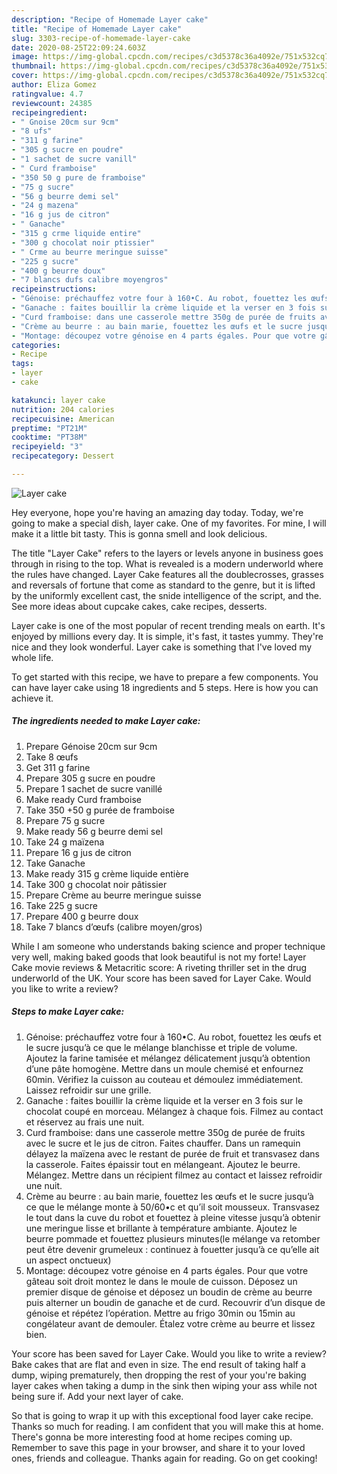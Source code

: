```yaml
---
description: "Recipe of Homemade Layer cake"
title: "Recipe of Homemade Layer cake"
slug: 3303-recipe-of-homemade-layer-cake
date: 2020-08-25T22:09:24.603Z
image: https://img-global.cpcdn.com/recipes/c3d5378c36a4092e/751x532cq70/layer-cake-photo-principale-de-la-recette.jpg
thumbnail: https://img-global.cpcdn.com/recipes/c3d5378c36a4092e/751x532cq70/layer-cake-photo-principale-de-la-recette.jpg
cover: https://img-global.cpcdn.com/recipes/c3d5378c36a4092e/751x532cq70/layer-cake-photo-principale-de-la-recette.jpg
author: Eliza Gomez
ratingvalue: 4.7
reviewcount: 24385
recipeingredient:
- " Gnoise 20cm sur 9cm"
- "8 ufs"
- "311 g farine"
- "305 g sucre en poudre"
- "1 sachet de sucre vanill"
- " Curd framboise"
- "350 50 g pure de framboise"
- "75 g sucre"
- "56 g beurre demi sel"
- "24 g mazena"
- "16 g jus de citron"
- " Ganache"
- "315 g crme liquide entire"
- "300 g chocolat noir ptissier"
- " Crme au beurre meringue suisse"
- "225 g sucre"
- "400 g beurre doux"
- "7 blancs dufs calibre moyengros"
recipeinstructions:
- "Génoise: préchauffez votre four à 160•C. Au robot, fouettez les œufs et le sucre jusqu’à ce que le mélange blanchisse et triple de volume. Ajoutez la farine tamisée et mélangez délicatement jusqu’à obtention d’une pâte homogène. Mettre dans un moule chemisé et enfournez 60min. Vérifiez la cuisson au couteau et démoulez immédiatement. Laissez refroidir sur une grille."
- "Ganache : faites bouillir la crème liquide et la verser en 3 fois sur le chocolat coupé en morceau. Mélangez à chaque fois. Filmez au contact et réservez au frais une nuit."
- "Curd framboise: dans une casserole mettre 350g de purée de fruits avec le sucre et le jus de citron. Faites chauffer. Dans un ramequin délayez la maïzena avec le restant de purée de fruit et transvasez dans la casserole. Faites épaissir tout en mélangeant. Ajoutez le beurre. Mélangez. Mettre dans un récipient filmez au contact et laissez refroidir une nuit."
- "Crème au beurre : au bain marie, fouettez les œufs et le sucre jusqu’à ce que le mélange monte à 50/60•c et qu’il soit mousseux. Transvasez le tout dans la cuve du robot et fouettez à pleine vitesse jusqu’à obtenir une meringue lisse et brillante à température ambiante. Ajoutez le beurre pommade et fouettez plusieurs minutes(le mélange va retomber peut être devenir grumeleux : continuez à fouetter jusqu’à ce qu’elle ait un aspect onctueux)"
- "Montage: découpez votre génoise en 4 parts égales. Pour que votre gâteau soit droit montez le dans le moule de cuisson. Déposez un premier disque de génoise et déposez un boudin de crème au beurre puis alterner un boudin de ganache et de curd. Recouvrir d’un disque de génoise et répétez l’opération. Mettre au frigo 30min ou 15min au congélateur avant de demouler. Étalez votre crème au beurre et lissez bien."
categories:
- Recipe
tags:
- layer
- cake

katakunci: layer cake 
nutrition: 204 calories
recipecuisine: American
preptime: "PT21M"
cooktime: "PT38M"
recipeyield: "3"
recipecategory: Dessert

---
```



![Layer cake](https://img-global.cpcdn.com/recipes/c3d5378c36a4092e/751x532cq70/layer-cake-photo-principale-de-la-recette.jpg)

Hey everyone, hope you're having an amazing day today. Today, we're going to make a special dish, layer cake. One of my favorites. For mine, I will make it a little bit tasty. This is gonna smell and look delicious.

The title &#34;Layer Cake&#34; refers to the layers or levels anyone in business goes through in rising to the top. What is revealed is a modern underworld where the rules have changed. Layer Cake features all the doublecrosses, grasses and reversals of fortune that come as standard to the genre, but it is lifted by the uniformly excellent cast, the snide intelligence of the script, and the. See more ideas about cupcake cakes, cake recipes, desserts.

Layer cake is one of the most popular of recent trending meals on earth. It's enjoyed by millions every day. It is simple, it's fast, it tastes yummy. They're nice and they look wonderful. Layer cake is something that I've loved my whole life.


To get started with this recipe, we have to prepare a few components. You can have layer cake using 18 ingredients and 5 steps. Here is how you can achieve it.

<!--inarticleads1-->

##### The ingredients needed to make Layer cake:

1. Prepare  Génoise 20cm sur 9cm
1. Take 8 œufs
1. Get 311 g farine
1. Prepare 305 g sucre en poudre
1. Prepare 1 sachet de sucre vanillé
1. Make ready  Curd framboise
1. Take 350 +50 g purée de framboise
1. Prepare 75 g sucre
1. Make ready 56 g beurre demi sel
1. Take 24 g maïzena
1. Prepare 16 g jus de citron
1. Take  Ganache
1. Make ready 315 g crème liquide entière
1. Take 300 g chocolat noir pâtissier
1. Prepare  Crème au beurre meringue suisse
1. Take 225 g sucre
1. Prepare 400 g beurre doux
1. Take 7 blancs d’œufs (calibre moyen/gros)


While I am someone who understands baking science and proper technique very well, making baked goods that look beautiful is not my forte! Layer Cake movie reviews &amp; Metacritic score: A riveting thriller set in the drug underworld of the UK. Your score has been saved for Layer Cake. Would you like to write a review? 

<!--inarticleads2-->

##### Steps to make Layer cake:

1. Génoise: préchauffez votre four à 160•C. Au robot, fouettez les œufs et le sucre jusqu’à ce que le mélange blanchisse et triple de volume. Ajoutez la farine tamisée et mélangez délicatement jusqu’à obtention d’une pâte homogène. Mettre dans un moule chemisé et enfournez 60min. Vérifiez la cuisson au couteau et démoulez immédiatement. Laissez refroidir sur une grille.
1. Ganache : faites bouillir la crème liquide et la verser en 3 fois sur le chocolat coupé en morceau. Mélangez à chaque fois. Filmez au contact et réservez au frais une nuit.
1. Curd framboise: dans une casserole mettre 350g de purée de fruits avec le sucre et le jus de citron. Faites chauffer. Dans un ramequin délayez la maïzena avec le restant de purée de fruit et transvasez dans la casserole. Faites épaissir tout en mélangeant. Ajoutez le beurre. Mélangez. Mettre dans un récipient filmez au contact et laissez refroidir une nuit.
1. Crème au beurre : au bain marie, fouettez les œufs et le sucre jusqu’à ce que le mélange monte à 50/60•c et qu’il soit mousseux. Transvasez le tout dans la cuve du robot et fouettez à pleine vitesse jusqu’à obtenir une meringue lisse et brillante à température ambiante. Ajoutez le beurre pommade et fouettez plusieurs minutes(le mélange va retomber peut être devenir grumeleux : continuez à fouetter jusqu’à ce qu’elle ait un aspect onctueux)
1. Montage: découpez votre génoise en 4 parts égales. Pour que votre gâteau soit droit montez le dans le moule de cuisson. Déposez un premier disque de génoise et déposez un boudin de crème au beurre puis alterner un boudin de ganache et de curd. Recouvrir d’un disque de génoise et répétez l’opération. Mettre au frigo 30min ou 15min au congélateur avant de demouler. Étalez votre crème au beurre et lissez bien.


Your score has been saved for Layer Cake. Would you like to write a review? Bake cakes that are flat and even in size. The end result of taking half a dump, wiping prematurely, then dropping the rest of your you&#39;re baking layer cakes when taking a dump in the sink then wiping your ass while not being sure if. Add your next layer of cake. 

So that is going to wrap it up with this exceptional food layer cake recipe. Thanks so much for reading. I am confident that you will make this at home. There's gonna be more interesting food at home recipes coming up. Remember to save this page in your browser, and share it to your loved ones, friends and colleague. Thanks again for reading. Go on get cooking!
